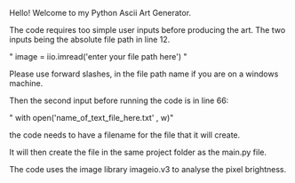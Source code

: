 Hello! Welcome to my Python Ascii Art Generator.

The code requires too simple user inputs before producing the art.
The two inputs being the absolute file path in line 12.

" image = iio.imread('enter your file path here') "

Please use forward slashes, in the file path name if you are on a windows machine.

Then the second input before running the code is in line 66:

 " with open('name_of_text_file_here.txt' , w)"

 the code needs to have a filename for the file that it will create.

 It will then create the file in the same project folder as the main.py file.

The code uses the image library imageio.v3 to analyse the pixel brightness.
 
